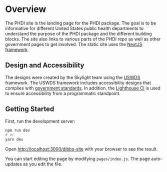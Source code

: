 # Overview

The PHDI site is the landing page for the PHDI package. The goal is to be informative for different United States public health departments to understand the purpose of the PHDI package and the different building blocks. The site also links to various parts of the PHDI repo as well as other government pages to get involved. The static site uses the [NextJS framework](https://nextjs.org/).

## Design and Accessibility

The designs were created by the Skylight team using the [USWDS](https://designsystem.digital.gov/) framework. The USWDS framework includes accessibility designs that complies with [government standards](https://designsystem.digital.gov/documentation/accessibility/). In addition, the [Lighthouse CI](https://web.dev/lighthouse-ci/) is used to ensure accessibility from a programmatic standpoint.

## Getting Started

First, run the development server:

```bash
npm run dev
# or
yarn dev
```

Open [http://localhost:3000/dibbs-site](http://localhost:3000/dibbs-site) with your browser to see the result.

You can start editing the page by modifying `pages/index.js`. The page auto-updates as you edit the file.
